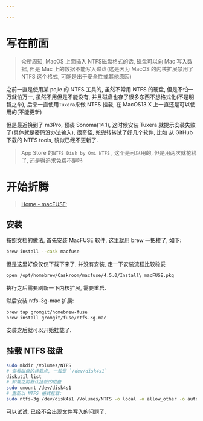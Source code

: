 ```yaml
---

---
```


# 写在前面

>   众所周知, MacOS 上面插入 NTFS磁盘格式的话, 磁盘可以向 Mac 写入数据, 但是 Mac 上的数据不能写入磁盘(这是因为 MacOS 的内核扩展禁用了 NTFS 这个格式, 可能是出于安全性或其他原因)

之前一直是使用某 pojie 的 NTFS 工具的, 虽然不常用 NTFS 的硬盘, 但是不怕一万就怕万一, 虽然不用但是不能没有, 并且磁盘也存了很多东西不想格式化(不是明智之举), 后来一直使用`Tuxera`来做 NTFS 挂载, 在 MacOS13.X 上一直还是可以使用的(不能更新)

但是最近换到了 m3Pro, 预装 Sonoma(14.1), 这时候安装 Tuxera 就提示安装失败了(具体就是密码没办法输入), 很奇怪, 兜兜转转试了好几个软件, 比如 从 GitHub 下载的 NTFS tools, 貌似已经不更新了. 

>   App Store 的`NTFS Disk by Omi NTFS` , 这个是可以用的, 但是用两次就花钱了, 还是得追求免费不是吗



# 开始折腾

>   [Home - macFUSE](https://osxfuse.github.io/);

## 安装

按照文档的做法, 首先安装 MacFUSE 软件, 这里就用 brew 一把梭了, 如下:

```bash
brew install --cask macfuse
```

但是这里好像仅仅下载下来了, 并没有安装, 走一下安装流程比较稳妥

```bash
open /opt/homebrew/Caskroom/macfuse/4.5.0/Install\ macFUSE.pkg
```

执行之后需要刷新一下内核扩展, 需要重启. 

然后安装 ntfs-3g-mac 扩展:

```bash
brew tap gromgit/homebrew-fuse
brew install gromgit/fuse/ntfs-3g-mac
```

安装之后就可以开始挂载了. 



## 挂载 NTFS 磁盘

```bash
sudo mkdir /Volumes/NTFS
# 查看磁盘的挂载点, 一般是 `/dev/disk4s1`
diskutil list
# 卸载之前默认挂载的磁盘
sudo umount /dev/disk4s1
# 重新以 NTFS 格式挂载:
sudo ntfs-3g /dev/disk4s1 /Volumes/NTFS -o local -o allow_other -o auto_xattr -o volname=NTFS
```

可以试试, 已经不会出现文件写入的问题了. 